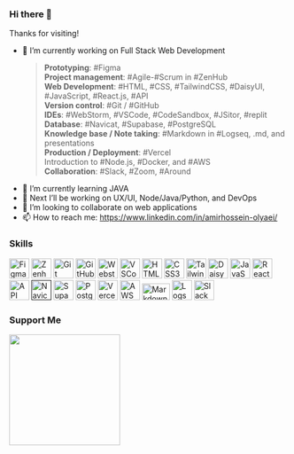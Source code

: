 ### Hi there 👋

Thanks for visiting!

- 🔭 I’m currently working on Full Stack Web Development
  > **Prototyping**: #Figma  
  > **Project management**: #Agile-#Scrum in #ZenHub  
  > **Web Development**: #HTML, #CSS, #TailwindCSS, #DaisyUI, #JavaScript, #React.js, #API  
  > **Version control**: #Git / #GitHub  
  > **IDEs**: #WebStorm, #VSCode, #CodeSandbox, #JSitor, #replit  
  > **Database**: #Navicat, #Supabase, #PostgreSQL  
  > **Knowledge base / Note taking**: #Markdown in #Logseq, .md, and presentations  
  > **Production / Deployment**: #Vercel  
  > Introduction to #Node.js, #Docker, and #AWS  
  > **Collaboration**: #Slack, #Zoom, #Around
- 🌱 I’m currently learning JAVA
- 🔭 Next I’ll be working on UX/UI, Node/Java/Python, and DevOps
- 👯 I’m looking to collaborate on web applications
- 📫 How to reach me: https://www.linkedin.com/in/amirhossein-olyaei/

### Skills

<p align="left">
<a href="https://www.figma.com/" target="_blank" rel="noreferrer"><img src="https://raw.githubusercontent.com/danielcranney/readme-generator/main/public/icons/skills/figma-colored.svg" width="36" height="36" alt="Figma" title="Figma" /></a>
<a href="https://www.zenhub.com/" target="_blank" rel="noreferrer"><img src="https://github.com/AmirhosseinOlyaei/AmirhosseinOlyaei/assets/20806019/dbf84553-e3d5-4dea-b9a0-68e59bd30413" width="36" height="36" alt="Zenhub" title="Zenhub" /></a>
<a href="https://git-scm.com/" target="_blank" rel="noreferrer"><img src="https://raw.githubusercontent.com/danielcranney/readme-generator/main/public/icons/skills/git-colored.svg" width="36" height="36" alt="Git" title="Git" /></a>
<a href="https://github.com" target="_blank" rel="noreferrer"><img src="https://github.com/AmirhosseinOlyaei/AmirhosseinOlyaei/assets/20806019/a1504d1a-25d4-49fe-8683-a4c844c6ee0d" width="36" height="36" alt="GitHub" title="GitHub" /></a>
<a href="https://www.jetbrains.com/webstorm/" target="_blank" rel="noreferrer"><img src="https://github.com/AmirhosseinOlyaei/AmirhosseinOlyaei/assets/20806019/7be8f6af-6928-4bf2-a2d9-f1cbe358aac6" width="36" height="36" alt="Webstorm" title="Webstorm" /></a>
<a href="https://code.visualstudio.com" target="_blank" rel="noreferrer"><img src="https://github.com/AmirhosseinOlyaei/AmirhosseinOlyaei/assets/20806019/92fc6718-3770-475f-b7f6-09693dda2515" width="36" height="36" alt="VSCode" title="VSCode" /></a>
<a href="https://www.w3schools.com/html/default.asp" target="_blank" rel="noreferrer"><img src="https://raw.githubusercontent.com/danielcranney/readme-generator/main/public/icons/skills/html5-colored.svg" width="36" height="36" alt="HTML5" title="HTML" /></a>
<a href="https://www.w3schools.com/css/" target="_blank" rel="noreferrer"><img src="https://raw.githubusercontent.com/danielcranney/readme-generator/main/public/icons/skills/css3-colored.svg" width="36" height="36" alt="CSS3" title="CSS" /></a>
<a href="https://tailwindcss.com/" target="_blank" rel="noreferrer"><img src="https://raw.githubusercontent.com/danielcranney/readme-generator/main/public/icons/skills/tailwindcss-colored.svg" width="36" height="36" alt="TailwindCSS" title="TailwindCSS" /></a>
<a href="https://daisyui.com/" target="_blank" rel="noreferrer"><img src="https://github.com/AmirhosseinOlyaei/AmirhosseinOlyaei/assets/20806019/374c1630-57bf-4d07-a1d7-920ceb75c276" width="36" height="36" alt="DaisyUI" title="DaisyUI" /></a>
<a href="https://www.w3schools.com/js/" target="_blank" rel="noreferrer"><img src="https://raw.githubusercontent.com/danielcranney/readme-generator/main/public/icons/skills/javascript-colored.svg" width="36" height="36" alt="JavaScript" title="JavaScript" /></a>
<a href="https://react.dev/" target="_blank" rel="noreferrer"><img src="https://raw.githubusercontent.com/danielcranney/readme-generator/main/public/icons/skills/react-colored.svg" width="36" height="36" alt="React" title="React" /></a>
<a href="https://www.redhat.com/en/topics/api/what-is-a-rest-api" target="_blank" rel="noreferrer"><img src="https://github.com/AmirhosseinOlyaei/AmirhosseinOlyaei/assets/20806019/33760bb7-4abf-4e8a-9601-b73fb75d984d" width="36" height="36" alt="API" title="API" /></a>
<a href="" target="_blank" rel="noreferrer"><img src="https://github.com/AmirhosseinOlyaei/AmirhosseinOlyaei/assets/20806019/9c2dfc21-5462-492f-abd5-ca95c5a9fcb5" width="36" height="36" alt="Navicat" title="Navicat" /></a>
<a href="https://app.supabase.com/" target="_blank" rel="noreferrer"><img src="https://raw.githubusercontent.com/danielcranney/readme-generator/main/public/icons/skills/supabase-colored.svg" width="36" height="36" alt="Supabase" title="Supabase" /></a>
<a href="https://www.postgresql.org/" target="_blank" rel="noreferrer"><img src="https://raw.githubusercontent.com/danielcranney/readme-generator/main/public/icons/skills/postgresql-colored.svg" width="36" height="36" alt="PostgreSQL" title="PostgreSQL" /></a>
<a href="https://vercel.com" target="_blank" rel="noreferrer"><img src="https://github.com/AmirhosseinOlyaei/AmirhosseinOlyaei/assets/20806019/7fe34e36-a5aa-4eb5-8a2c-6b0473c12792" width="36" height="36" alt="Vercel" title="Vercel" /></a>
<a href="https://aws.amazon.com/" target="_blank" rel="noreferrer"><img src="https://github.com/AmirhosseinOlyaei/AmirhosseinOlyaei/assets/20806019/8dc46915-b409-4dcc-b503-4b8159f3b8df" width="36" height="36" alt="AWS" title="AWS-Cloud-Practitioner" /></a>
<a href="https://www.markdownguide.org/" target="_blank" rel="noreferrer"><img src="https://github.com/AmirhosseinOlyaei/AmirhosseinOlyaei/assets/20806019/e4ef57e4-cb5d-4f29-bf23-4c10a4e3c6bb" width="50" height="30" alt="Markdown" title="Markdown" /></a>
<a href="https://logseq.com/" target="_blank" rel="noreferrer"><img src="https://github.com/AmirhosseinOlyaei/AmirhosseinOlyaei/assets/20806019/6594517f-68f3-41da-adce-c4875ed638e9" width="36" height="36" alt="Logseq" title="Logseq" /></a>
<a href="https://slack.com/" target="_blank" rel="noreferrer"><img src="https://github.com/AmirhosseinOlyaei/AmirhosseinOlyaei/assets/20806019/2f1ab7b4-49cd-4de2-b632-7b3c001fad97" width="36" height="36" alt="Slack" title="Slack" /></a>
</p>

### Support Me

<a href="https://www.buymeacoffee.com/amirolyaei"><img src="https://cdn.buymeacoffee.com/buttons/v2/default-yellow.png" width="200" /></a>

<!--
**AmirhosseinOlyaei/AmirhosseinOlyaei** is a ✨ _special_ ✨ repository because its `README.md` (this file) appears on your GitHub profile.

Here are some ideas to get you started:

- 🔭 I’m currently working on ...
- 🌱 I’m currently learning ...
- 👯 I’m looking to collaborate on ...
- 🤔 I’m looking for help with ...
- 💬 Ask me about ...
- 📫 How to reach me: ...
- 😄 Pronouns: ...
- ⚡ Fun fact: ...
-->
